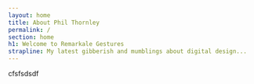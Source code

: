 ```yaml
---
layout: home
title: About Phil Thornley
permalink: /
section: home
h1: Welcome to Remarkale Gestures
strapline: My latest gibberish and mumblings about digital design...
---
```

cfsfsdsdf
